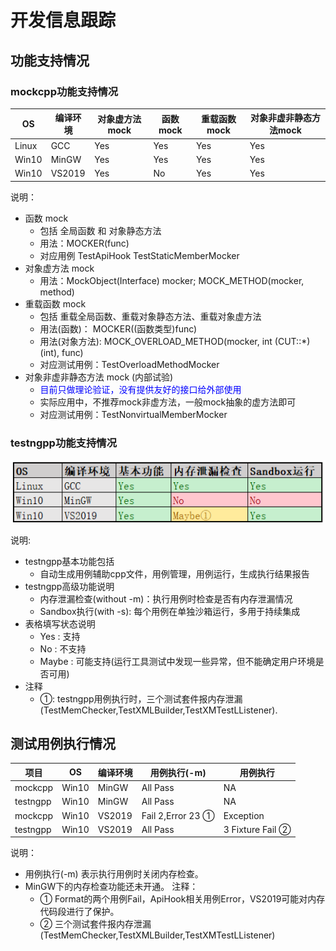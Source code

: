 # 开发信息跟踪


## 功能支持情况

### mockcpp功能支持情况

|  OS    | 编译环境 | 对象虚方法mock | 函数mock | 重载函数mock | 对象非虚非静态方法mock |
|  ----  | ----     |         ----  |    ----  |   ----      |   ----                |
|Linux   | GCC      |  Yes          | Yes      |   Yes       |  Yes                  |
|Win10   | MinGW    |  Yes          | Yes      |   Yes       |  Yes                  |
|Win10   | VS2019   |  Yes          | No       |   Yes       |  Yes                  |

说明：
- 函数 mock
  - 包括 全局函数 和 对象静态方法
  - 用法：MOCKER(func)
  - 对应用例 TestApiHook TestStaticMemberMocker
- 对象虚方法 mock
  - 用法：MockObject(Interface) mocker; MOCK_METHOD(mocker, method)
- 重载函数 mock
  - 包括 重载全局函数、重载对象静态方法、重载对象虚方法
  - 用法(函数)： MOCKER((函数类型)func)
  - 用法(对象方法): MOCK_OVERLOAD_METHOD(mocker, int (CUT::*) (int), func)
  - 对应测试用例：TestOverloadMethodMocker
- 对象非虚非静态方法 mock (内部试验)
  - <font color=blue>目前只做理论验证，没有提供友好的接口给外部使用</font>
  - 实际应用中，不推荐mock非虚方法，一般mock抽象的虚方法即可
  - 对应测试用例：TestNonvirtualMemberMocker


### testngpp功能支持情况

![](images/2021-03-14-09-55-56.png)

<div style='display: none'>
|OS|编译环境|基本功能|内存泄漏检查|Sandbox运行|
|:--|:--|:--|:--|:--|
|Linux|GCC|Yes|Yes|Yes|
|Win10|MinGW|Yes|No|No|
|Win10|VS2019|Yes|Maybe①|Yes|
</div>


说明:
- testngpp基本功能包括
  - 自动生成用例辅助cpp文件，用例管理，用例运行，生成执行结果报告
- testngpp高级功能说明
  - 内存泄漏检查(without -m)：执行用例时检查是否有内存泄漏情况
  - Sandbox执行(with -s): 每个用例在单独沙箱运行，多用于持续集成 
- 表格填写状态说明
  - Yes : 支持
  - No : 不支持
  - Maybe : 可能支持(运行工具测试中发现一些异常，但不能确定用户环境是否可用)
- 注释
  - ①: testngpp用例执行时，三个测试套件报内存泄漏(TestMemChecker,TestXMLBuilder,TestXMTestLListener).

## 测试用例执行情况

|  项目   |  OS   | 编译环境 | 用例执行(-m) | 用例执行 | 
|  ----   | ----  | ----  | ----  | ----  |
| mockcpp | Win10 | MinGW | All Pass | NA |
| testngpp| Win10 | MinGW | All Pass | NA |
| mockcpp | Win10 | VS2019 | Fail 2,Error 23 ① | Exception |
| testngpp| Win10 | VS2019 | All Pass | 3 Fixture Fail ② |


说明：
- 用例执行(-m) 表示执行用例时关闭内存检查。
- MinGW下的内存检查功能还未开通。
注释：
  - ① Format的两个用例Fail，ApiHook相关用例Error，VS2019可能对内存代码段进行了保护。
  - ② 三个测试套件报内存泄漏(TestMemChecker,TestXMLBuilder,TestXMTestLListener)

